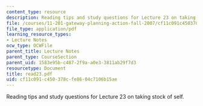 ```yaml
---
content_type: resource
description: Reading tips and study questions for Lecture 23 on taking stock of self.
file: /courses/11-201-gateway-planning-action-fall-2007/cf11c091c450378cfe8604c7106b15ae_read23.pdf
file_type: application/pdf
learning_resource_types:
- Lecture Notes
ocw_type: OCWFile
parent_title: Lecture Notes
parent_type: CourseSection
parent_uid: 1583e95b-c487-2f9a-a0e3-3811ab29f7d3
resourcetype: Document
title: read23.pdf
uid: cf11c091-c450-378c-fe86-04c7106b15ae
---
```

Reading tips and study questions for Lecture 23 on taking stock of self.

